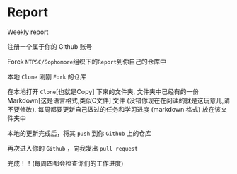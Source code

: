 # Report
Weekly report

注册一个属于你的 Github 账号

Forck `NTPSC/Sophomore`组织下的`Report`到你自己的仓库中

本地 `Clone` 刚刚 `Fork` 的仓库

在本地打开 `Clone`[也就是Copy] 下来的文件夹, 文件夹中已经有的一份 Markdown[这是语言格式,类似C文件] 文件 (没错你现在在阅读的就是这玩意儿,请不要修改), 每周都要更新自己做过的任务和学习进度 (markdown 格式) 放在该文件夹中

本地的更新完成后，将其 `push` 到你 `Github` 上的仓库

再次进入你的 `Github` ，向我发出 `pull request`

完成！！(每周四都会检查你们的工作进度)
